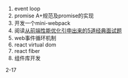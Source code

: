 1. event loop
1. promise A+规范及promise的实现
1. 开发一个mini-webpack    
3. 阅读[从前端性能优化引申出来的5道经典面试题](https://mp.weixin.qq.com/s/WRv1MfjinfoGzyKClxmo_w)
4. web事件循环机制
5. react virtual dom
6. react fiber
7. 组件库开发


2-17
